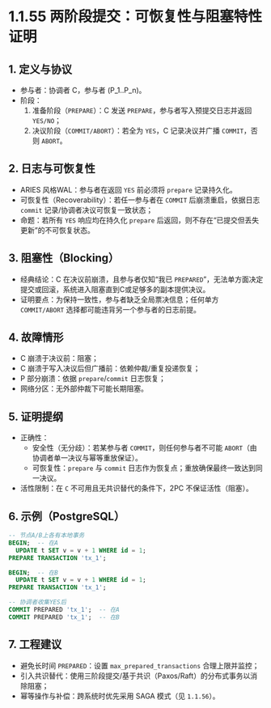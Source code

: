 ﻿# 1.1.55 两阶段提交：可恢复性与阻塞特性证明

## 1. 定义与协议

- 参与者：协调者 C，参与者 \(P_1..P_n\)。
- 阶段：
  1) 准备阶段（`PREPARE`）：C 发送 `PREPARE`，参与者写入预提交日志并返回 `YES/NO`；
  2) 决议阶段（`COMMIT/ABORT`）：若全为 `YES`，C 记录决议并广播 `COMMIT`，否则 `ABORT`。

## 2. 日志与可恢复性

- ARIES 风格WAL：参与者在返回 `YES` 前必须将 `prepare` 记录持久化。
- 可恢复性（Recoverability）：若任一参与者在 `COMMIT` 后崩溃重启，依据日志 `commit` 记录/协调者决议可恢复一致状态；
- 命题：若所有 `YES` 响应均在持久化 `prepare` 后返回，则不存在“已提交但丢失更新”的不可恢复状态。

## 3. 阻塞性（Blocking）

- 经典结论：C 在决议前崩溃，且参与者仅知“我已 `PREPARED`”，无法单方面决定提交或回滚，系统进入阻塞直到C或足够多的副本提供决议。
- 证明要点：为保持一致性，参与者缺乏全局票决信息；任何单方 `COMMIT/ABORT` 选择都可能违背另一个参与者的日志前提。

## 4. 故障情形

- C 崩溃于决议前：阻塞；
- C 崩溃于写入决议后但广播前：依赖仲裁/重复投递恢复；
- P 部分崩溃：依据 `prepare`/`commit` 日志恢复；
- 网络分区：无外部仲裁下可能长期阻塞。

## 5. 证明提纲

- 正确性：
  - 安全性（无分歧）：若某参与者 `COMMIT`，则任何参与者不可能 `ABORT`（由协调者单一决议与幂等重放保证）。
  - 可恢复性：`prepare` 与 `commit` 日志作为恢复点；重放确保最终一致达到同一决议。
- 活性限制：在 `C` 不可用且无共识替代的条件下，2PC 不保证活性（阻塞）。

## 6. 示例（PostgreSQL）

```sql
-- 节点A/B上各有本地事务
BEGIN;  -- 在A
  UPDATE t SET v = v + 1 WHERE id = 1;
PREPARE TRANSACTION 'tx_1';

BEGIN;  -- 在B
  UPDATE t SET v = v + 1 WHERE id = 1;
PREPARE TRANSACTION 'tx_1';

-- 协调者收集YES后
COMMIT PREPARED 'tx_1';  -- 在A
COMMIT PREPARED 'tx_1';  -- 在B
```

## 7. 工程建议

- 避免长时间 `PREPARED`：设置 `max_prepared_transactions` 合理上限并监控；
- 引入共识替代：使用三阶段提交/基于共识（Paxos/Raft）的分布式事务以消除阻塞；
- 幂等操作与补偿：跨系统时优先采用 SAGA 模式（见 `1.1.56`）。
